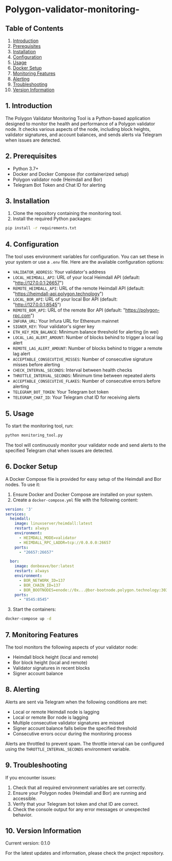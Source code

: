 ﻿# Polygon-validator-monitoring-

## Table of Contents
1. [Introduction](#introduction)
2. [Prerequisites](#prerequisites)
3. [Installation](#installation)
4. [Configuration](#configuration)
5. [Usage](#usage)
6. [Docker Setup](#docker-setup)
7. [Monitoring Features](#monitoring-features)
8. [Alerting](#alerting)
9. [Troubleshooting](#troubleshooting)
10. [Version Information](#version-information)

## 1. Introduction

The Polygon Validator Monitoring Tool is a Python-based application designed to monitor the health and performance of a Polygon validator node. It checks various aspects of the node, including block heights, validator signatures, and account balances, and sends alerts via Telegram when issues are detected.

## 2. Prerequisites

- Python 3.7+
- Docker and Docker Compose (for containerized setup)
- Polygon validator node (Heimdall and Bor)
- Telegram Bot Token and Chat ID for alerting

## 3. Installation

1. Clone the repository containing the monitoring tool.
2. Install the required Python packages:

```bash
pip install -r requirements.txt
```

## 4. Configuration

The tool uses environment variables for configuration. You can set these in your system or use a `.env` file. Here are the available configuration options:

- `VALIDATOR_ADDRESS`: Your validator's address
- `LOCAL_HEIMDALL_API`: URL of your local Heimdall API (default: "http://127.0.0.1:26657")
- `REMOTE_HEIMDALL_API`: URL of the remote Heimdall API (default: "https://heimdall-api.polygon.technology")
- `LOCAL_BOR_API`: URL of your local Bor API (default: "http://127.0.0.1:8545")
- `REMOTE_BOR_API`: URL of the remote Bor API (default: "https://polygon-rpc.com")
- `INFURA_URL`: Your Infura URL for Ethereum mainnet
- `SIGNER_KEY`: Your validator's signer key
- `ETH_KEY_MIN_BALANCE`: Minimum balance threshold for alerting (in wei)
- `LOCAL_LAG_ALERT_AMOUNT`: Number of blocks behind to trigger a local lag alert
- `REMOTE_LAG_ALERT_AMOUNT`: Number of blocks behind to trigger a remote lag alert
- `ACCEPTABLE_CONSECUTIVE_MISSES`: Number of consecutive signature misses before alerting
- `CHECK_INTERVAL_SECONDS`: Interval between health checks
- `THROTTLE_INTERVAL_SECONDS`: Minimum time between repeated alerts
- `ACCEPTABLE_CONSECUTIVE_FLAKES`: Number of consecutive errors before alerting
- `TELEGRAM_BOT_TOKEN`: Your Telegram bot token
- `TELEGRAM_CHAT_ID`: Your Telegram chat ID for receiving alerts

## 5. Usage

To start the monitoring tool, run:

```bash
python monitoring_tool.py
```

The tool will continuously monitor your validator node and send alerts to the specified Telegram chat when issues are detected.

## 6. Docker Setup

A Docker Compose file is provided for easy setup of the Heimdall and Bor nodes. To use it:

1. Ensure Docker and Docker Compose are installed on your system.
2. Create a `docker-compose.yml` file with the following content:

```yaml
version: '3'
services:
  heimdall:
    image: linuxserver/heimdall:latest
    restart: always
    environment:
      - HEIMDALL_MODE=validator
      - HEIMDALL_RPC_LADDR=tcp://0.0.0.0:26657
    ports:
      - "26657:26657"

  bor:
    image: donbeave/bor:latest
    restart: always
    environment:
      - BOR_NETWORK_ID=137
      - BOR_CHAIN_ID=137
      - BOR_BOOTNODES=enode://0x...@bor-bootnode.polygon.technology:30303
    ports:
      - "8545:8545"
```

3. Start the containers:

```bash
docker-compose up -d
```

## 7. Monitoring Features

The tool monitors the following aspects of your validator node:

- Heimdall block height (local and remote)
- Bor block height (local and remote)
- Validator signatures in recent blocks
- Signer account balance

## 8. Alerting

Alerts are sent via Telegram when the following conditions are met:

- Local or remote Heimdall node is lagging
- Local or remote Bor node is lagging
- Multiple consecutive validator signatures are missed
- Signer account balance falls below the specified threshold
- Consecutive errors occur during the monitoring process

Alerts are throttled to prevent spam. The throttle interval can be configured using the `THROTTLE_INTERVAL_SECONDS` environment variable.

## 9. Troubleshooting

If you encounter issues:

1. Check that all required environment variables are set correctly.
2. Ensure your Polygon nodes (Heimdall and Bor) are running and accessible.
3. Verify that your Telegram bot token and chat ID are correct.
4. Check the console output for any error messages or unexpected behavior.

## 10. Version Information

Current version: 0.1.0

For the latest updates and information, please check the project repository.
